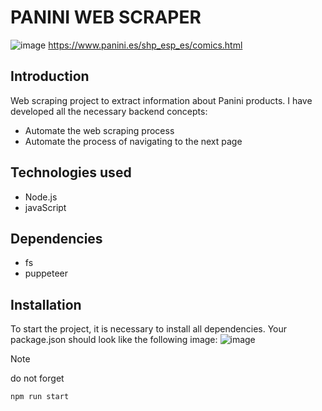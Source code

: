 

# PANINI WEB SCRAPER
![image](https://github.com/Quinteroo/panini-webScraper/assets/146204443/47debbef-5bd3-49a7-bb05-e64d3a3567fa)
https://www.panini.es/shp_esp_es/comics.html

## Introduction
Web scraping project to extract information about Panini products. I have developed all the necessary backend concepts:
- Automate the web scraping process
- Automate the process of navigating to the next page


## Technologies used
- Node.js
- javaScript

## Dependencies
- fs
- puppeteer
  

## Installation
To start the project, it is necessary to install all dependencies. Your package.json should look like the following image:
![image](https://github.com/Quinteroo/panini-webScraper/assets/146204443/6aea2c4b-7b7b-4d0c-ae7a-e0330d1596aa)



>[!NOTE]
> do not forget
>```js
>npm run start
>```

